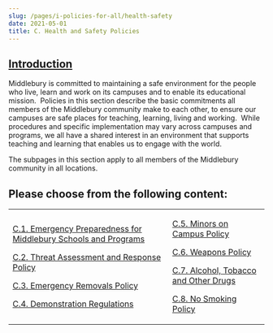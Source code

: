 ```yaml
---
slug: /pages/i-policies-for-all/health-safety
date: 2021-05-01
title: C. Health and Safety Policies
---
```

## [**Introduction**](https://www.youtube.com/watch?v=kLOheGpGl70)

Middlebury is committed to maintaining a safe environment for the people who live, learn and work on its campuses and to enable its educational mission.  Policies in this section describe the basic commitments all members of the Middlebury community make to each other, to ensure our campuses are safe places for teaching, learning, living and working.  While procedures and specific implementation may vary across campuses and programs, we all have a shared interest in an environment that supports teaching and learning that enables us to engage with the world.

The subpages in this section apply to all members of the Middlebury community in all locations.

## Please choose from the following content:

<table><tbody><tr><td><p><a href="/pages/i-policies-for-all/health-safety/emerg-prepare">C.1. Emergency Preparedness for Middlebury Schools and Programs</a></p><p><a href="/pages/i-policies-for-all/health-safety/tam-policy">C.2. Threat Assessment and Response Policy</a></p><p><a href="/pages/i-policies-for-all/health-safety/emerg-removals">C.3. Emergency Removals Policy</a></p><p><a href="/pages/i-policies-for-all/health-safety/demonst-protests">C.4. Demonstration Regulations</a></p></td><td><p><a href="/pages/i-policies-for-all/health-safety/minors-on-campus">C.5. Minors on Campus Policy</a></p><p><a href="/pages/i-policies-for-all/health-safety/weapons">C.6. Weapons Policy</a></p><p><a href="/pages/i-policies-for-all/health-safety/alcohol-drugs">C.7. Alcohol, Tobacco and Other Drugs</a></p><p><a href="/pages/i-policies-for-all/health-safety/no-smoking">C.8. No Smoking Policy</a></p></td></tr></tbody></table>